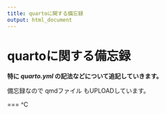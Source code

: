 ```yaml
---
title: quartoに関する備忘録
output: html_document
---
```

# quartoに関する備忘録

**特に _quarto.yml_ の記法などについて追記していきます。**

備忘録なので qmdファイル もUPLOADしています。

===
^C

